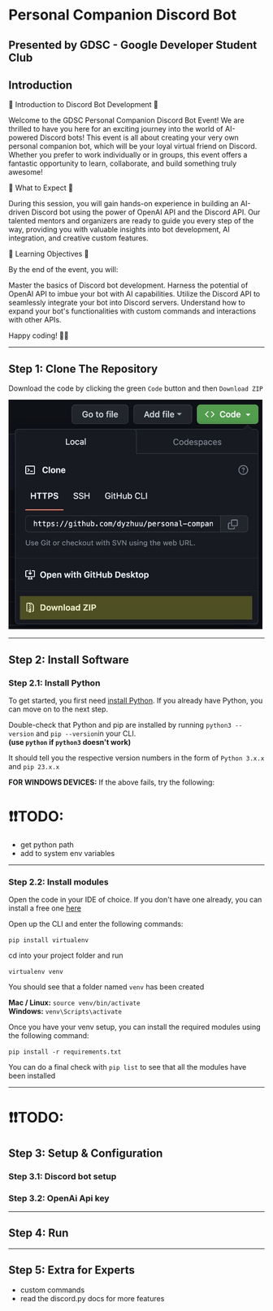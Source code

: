 # Personal Companion Discord Bot

## Presented by GDSC - Google Developer Student Club

## Introduction

🤖 Introduction to Discord Bot Development 🤖

Welcome to the GDSC Personal Companion Discord Bot Event! We are thrilled to have you here for an exciting journey into the world of AI-powered Discord bots! This event is all about creating your very own personal companion bot, which will be your loyal virtual friend on Discord. Whether you prefer to work individually or in groups, this event offers a fantastic opportunity to learn, collaborate, and build something truly awesome!

🚀 What to Expect 🚀

During this session, you will gain hands-on experience in building an AI-driven Discord bot using the power of OpenAI API and the Discord API. Our talented mentors and organizers are ready to guide you every step of the way, providing you with valuable insights into bot development, AI integration, and creative custom features.

🎯 Learning Objectives 🎯

By the end of the event, you will:

Master the basics of Discord bot development.
Harness the potential of OpenAI API to imbue your bot with AI capabilities.
Utilize the Discord API to seamlessly integrate your bot into Discord servers.
Understand how to expand your bot's functionalities with custom commands and interactions with other APIs.

Happy coding! 🚀🤖

---

## Step 1: Clone The Repository
Download the code by clicking the green `Code` button and then `Download ZIP`

<img width="500px" src="./images/download.jpeg">

---

## Step 2: Install Software

### Step 2.1: Install Python
To get started, you first need [install Python](https://www.python.org/downloads/). If you already have Python, you can move on to the next step.

Double-check that Python and pip are installed by running `python3 --version` and `pip --version`in your CLI.\
**(use `python` if `python3` doesn't work)**

It should tell you the respective version numbers in the form of `Python 3.x.x` and `pip 23.x.x`

**FOR WINDOWS DEVICES:** If the above fails, try the following:

# ❗❗TODO:

- get python path
- add to system env variables 

---

### Step 2.2: Install modules
Open the code in your IDE of choice. If you don't have one already, you can install a free one [here](https://code.visualstudio.com/download)

Open up the CLI and enter the following commands:

`pip install virtualenv`

cd into your project folder and run

`virtualenv venv`

You should see that a folder named `venv` has been created

**Mac / Linux:** `source venv/bin/activate`\
**Windows:** `venv\Scripts\activate`

Once you have your venv setup, you can install the required modules using the following command:

`pip install -r requirements.txt`

You can do a final check with `pip list` to see that all the modules have been installed

---
# ❗❗TODO:

## Step 3: Setup & Configuration

### Step 3.1: Discord bot setup

### Step 3.2: OpenAi Api key

---

## Step 4: Run

---

## Step 5: Extra for Experts
- custom commands
- read the discord.py docs for more features
